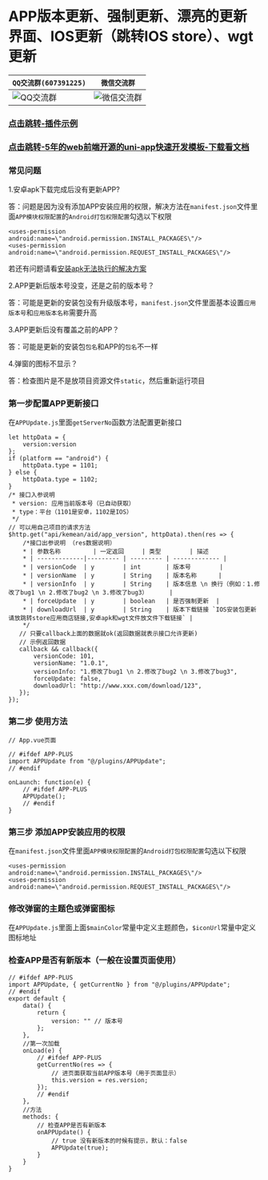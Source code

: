 # APP版本更新、强制更新、漂亮的更新界面、IOS更新（跳转IOS store）、wgt更新

| `QQ交流群(607391225)`         | `微信交流群`                  |
| ----------------------------|--------------------------- |
|![QQ交流群](http://qn.kemean.cn//upload/202004/14/15868301778472k7oubi6.png)|![微信交流群](http://8.129.186.35/images/weiXin_group_code.jpg)|

### [点击跳转-插件示例](https://ext.dcloud.net.cn/plugin?id=2009)
### [点击跳转-5年的web前端开源的uni-app快速开发模板-下载看文档](https://ext.dcloud.net.cn/plugin?id=2009)
 
### 常见问题
1.安卓apk下载完成后没有更新APP?

答：问题是因为没有添加APP安装应用的权限，解决方法在`manifest.json`文件里面`APP模块权限配置`的`Android打包权限配置`勾选以下权限
```
<uses-permission android:name=\"android.permission.INSTALL_PACKAGES\"/>  
<uses-permission android:name=\"android.permission.REQUEST_INSTALL_PACKAGES\"/>
```
若还有问题请看[安装apk无法执行的解决方案](https://ask.dcloud.net.cn/article/35703 "安装apk无法执行的解决方案")

2.APP更新后版本号没变，还是之前的版本号？

答：可能是更新的安装包没有升级版本号，`manifest.json`文件里面基本设置`应用版本号`和`应用版本名称`需要升高

3.APP更新后没有覆盖之前的APP？

答：可能是更新的安装包`包名`和APP的`包名`不一样

4.弹窗的图标不显示？

答：检查图片是不是放项目资源文件`static`，然后重新运行项目


### 第一步配置APP更新接口
在`APPUpdate.js`里面`getServerNo`函数方法配置更新接口
```
let httpData = {
	version:version
};
if (platform == "android") {
	httpData.type = 1101;
} else {
	httpData.type = 1102;
}
/* 接口入参说明
 * version: 应用当前版本号（已自动获取）
 * type：平台（1101是安卓，1102是IOS）
 */ 
// 可以用自己项目的请求方法
$http.get("api/kemean/aid/app_version", httpData).then(res => {
	/*接口出参说明 （res数据说明）
	* | 参数名称	     | 一定返回 	| 类型	    | 描述
	* | -------------|--------- | --------- | ------------- |
	* | versionCode	 | y	    | int	    | 版本号        |
	* | versionName	 | y	    | String	| 版本名称      |
	* | versionInfo	 | y	    | String	| 版本信息 \n 换行（例如：1.修改了bug1 \n 2.修改了bug2 \n 3.修改了bug3）      |
	* | forceUpdate	 | y	    | boolean	| 是否强制更新  |
	* | downloadUrl	 | y	    | String	| 版本下载链接 `IOS安装包更新请放跳转store应用商店链接,安卓apk和wgt文件放文件下载链接` |
	*/
   // 只要callback上面的数据就ok(返回数据就表示接口允许更新)
   // 示例返回数据
   callback && callback({
	   versionCode: 101,
	   versionName: "1.0.1",
	   versionInfo: "1.修改了bug1 \n 2.修改了bug2 \n 3.修改了bug3",
	   forceUpdate: false,
	   downloadUrl: "http://www.xxx.com/download/123",
   });
});
```

### 第二步 使用方法
``` 
// App.vue页面

// #ifdef APP-PLUS
import APPUpdate from "@/plugins/APPUpdate";
// #endif

onLaunch: function(e) {
	// #ifdef APP-PLUS
	APPUpdate();
	// #endif
}
```

### 第三步 添加APP安装应用的权限
在`manifest.json`文件里面`APP模块权限配置`的`Android打包权限配置`勾选以下权限
```
<uses-permission android:name=\"android.permission.INSTALL_PACKAGES\"/>  
<uses-permission android:name=\"android.permission.REQUEST_INSTALL_PACKAGES\"/>
```

### 修改弹窗的主题色或弹窗图标
在`APPUpdate.js`里面上面`$mainColor`常量中定义主题颜色，`$iconUrl`常量中定义图标地址

### 检查APP是否有新版本（一般在设置页面使用）
```
// #ifdef APP-PLUS
import APPUpdate, { getCurrentNo } from "@/plugins/APPUpdate";
// #endif
export default {
	data() {
		return {
			version: "" // 版本号
		};
	},
	//第一次加载
	onLoad(e) {
		// #ifdef APP-PLUS
		getCurrentNo(res => {
			// 进页面获取当前APP版本号（用于页面显示）
			this.version = res.version;
		});
		// #endif
	},
	//方法
	methods: {
		// 检查APP是否有新版本
		onAPPUpdate() {
			// true 没有新版本的时候有提示，默认：false
			APPUpdate(true);
		}
	}
}
```